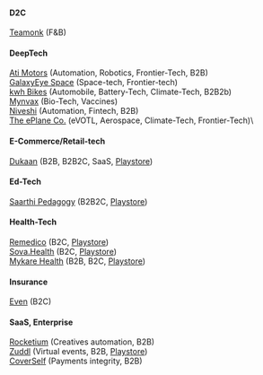 
####  D2C

[Teamonk](https://teamonk.com/) (F&B)


#### DeepTech

[Ati Motors](https://www.atimotors.com/) (Automation, Robotics, Frontier-Tech, B2B)\
[GalaxyEye Space](https://galaxeye.space/) (Space-tech, Frontier-tech)\
[kwh Bikes](https://www.kwhbikes.com/) (Automobile, Battery-Tech, Climate-Tech, B2B2b)\
[Mynvax](http://mynvax.com/) (Bio-Tech, Vaccines)\
[Niveshi](http://niveshi.com/) (Automation, Fintech, B2B)\
[The ePlane Co.](https://www.eplane.ai/) (eVOTL, Aerospace, Climate-Tech, Frontier-Tech)\

#### E-Commerce/Retail-tech

[Dukaan](https://mydukaan.io/) (B2B, B2B2C, SaaS, [Playstore](https://play.google.com/store/apps/dev?id=8375257734492435347))


#### Ed-Tech

[Saarthi Pedagogy](https://www.saarthipedagogy.com/) (B2B2C, [Playstore](https://play.google.com/store/apps/developer?id=Saarthi+Pedagogy))

#### Health-Tech

[Remedico](https://remedicohealth.com/) (B2C, [Playstore](https://play.google.com/store/apps/details?id=com.remedicoapp))\
[Sova.Health](https://www.sova.health/) (B2C, [Playstore](https://play.google.com/store/search?q=sova+health&c=apps))\
[Mykare Health](https://mykarehealth.com/) (B2B, B2C, [Playstore](https://play.google.com/store/apps/developer?id=Mykare))

#### Insurance

[Even](https://even.in/) (B2C)

#### SaaS, Enterprise

[Rocketium](https://rocketium.com/) (Creatives automation, B2B)\
[Zuddl](https://www.zuddl.com/) (Virtual events, B2B, [Playstore](https://play.google.com/store/apps/dev?id=9113605584002937849))\
[CoverSelf](https://www.coverself.com/) (Payments integrity, B2B)




